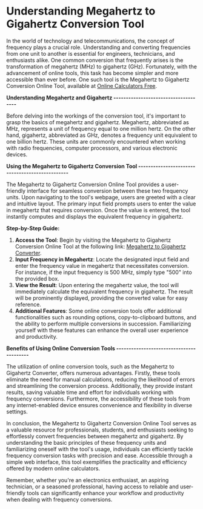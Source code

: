 Understanding Megahertz to Gigahertz Conversion Tool
====================================================

In the world of technology and telecommunications, the concept of frequency plays a crucial role. Understanding and converting frequencies from one unit to another is essential for engineers, technicians, and enthusiasts alike. One common conversion that frequently arises is the transformation of megahertz (MHz) to gigahertz (GHz). Fortunately, with the advancement of online tools, this task has become simpler and more accessible than ever before. One such tool is the Megahertz to Gigahertz Conversion Online Tool, available at [Online Calculators Free](https://www.onlinecalculatorsfree.com/convert/megahertz-to-gigahertz.html).

**Understanding Megahertz and Gigahertz
\-------------------------------------**

Before delving into the workings of the conversion tool, it's important to grasp the basics of megahertz and gigahertz. Megahertz, abbreviated as MHz, represents a unit of frequency equal to one million hertz. On the other hand, gigahertz, abbreviated as GHz, denotes a frequency unit equivalent to one billion hertz. These units are commonly encountered when working with radio frequencies, computer processors, and various electronic devices.

**Using the Megahertz to Gigahertz Conversion Tool
\------------------------------------------------**

The Megahertz to Gigahertz Conversion Online Tool provides a user-friendly interface for seamless conversion between these two frequency units. Upon navigating to the tool's webpage, users are greeted with a clear and intuitive layout. The primary input field prompts users to enter the value in megahertz that requires conversion. Once the value is entered, the tool instantly computes and displays the equivalent frequency in gigahertz.

**Step-by-Step Guide:**

1. **Access the Tool**: Begin by visiting the Megahertz to Gigahertz Conversion Online Tool at the following link: [Megahertz to Gigahertz Converter](https://www.onlinecalculatorsfree.com/convert/megahertz-to-gigahertz.html).
2. **Input Frequency in Megahertz**: Locate the designated input field and enter the frequency value in megahertz that necessitates conversion. For instance, if the input frequency is 500 MHz, simply type "500" into the provided box.
3. **View the Result**: Upon entering the megahertz value, the tool will immediately calculate the equivalent frequency in gigahertz. The result will be prominently displayed, providing the converted value for easy reference.
4. **Additional Features**: Some online conversion tools offer additional functionalities such as rounding options, copy-to-clipboard buttons, and the ability to perform multiple conversions in succession. Familiarizing yourself with these features can enhance the overall user experience and productivity.

**Benefits of Using Online Conversion Tools
\-----------------------------------------**

The utilization of online conversion tools, such as the Megahertz to Gigahertz Converter, offers numerous advantages. Firstly, these tools eliminate the need for manual calculations, reducing the likelihood of errors and streamlining the conversion process. Additionally, they provide instant results, saving valuable time and effort for individuals working with frequency conversions. Furthermore, the accessibility of these tools from any internet-enabled device ensures convenience and flexibility in diverse settings.

In conclusion, the Megahertz to Gigahertz Conversion Online Tool serves as a valuable resource for professionals, students, and enthusiasts seeking to effortlessly convert frequencies between megahertz and gigahertz. By understanding the basic principles of these frequency units and familiarizing oneself with the tool's usage, individuals can efficiently tackle frequency conversion tasks with precision and ease. Accessible through a simple web interface, this tool exemplifies the practicality and efficiency offered by modern online calculators.

Remember, whether you're an electronics enthusiast, an aspiring technician, or a seasoned professional, having access to reliable and user-friendly tools can significantly enhance your workflow and productivity when dealing with frequency conversions.